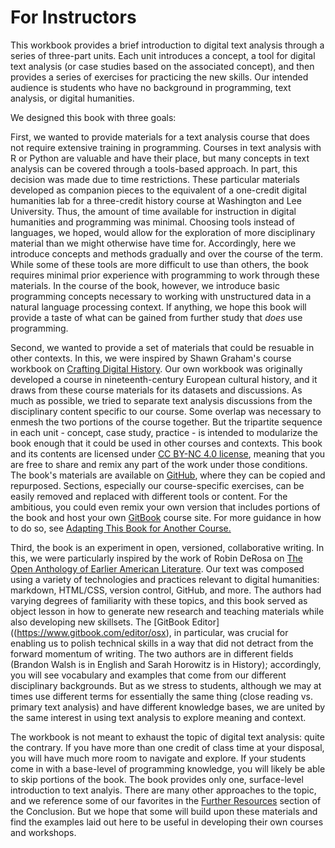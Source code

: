 # For Instructors

This workbook provides a brief introduction to digital text analysis through a series of three-part units. Each unit introduces a concept, a tool for digital text analysis \(or case studies based on the associated concept\), and then provides a series of exercises for practicing the new skills. Our intended audience is students who have no background in programming, text analysis, or digital humanities.

We designed this book with three goals:

First, we wanted to provide materials for a text analysis course that does not require extensive training in programming. Courses in text analysis with R or Python are valuable and have their place, but many concepts in text analysis can be covered through a tools-based approach. In part, this decision was made due to time restrictions. These particular materials developed as companion pieces to the equivalent of a one-credit digital humanities lab for a three-credit history course at Washington and Lee University. Thus, the amount of time available for instruction in digital humanities and programming was minimal. Choosing tools instead of languages, we hoped, would allow for the exploration of more disciplinary material than we might otherwise have time for. Accordingly, here we introduce concepts and methods gradually and over the course of the term. While some of these tools are more difficult to use than others, the book requires minimal prior experience with programming to work through these materials. In the course of the book, however, we introduce basic programming concepts necessary to working with unstructured data in a natural language processing context. If anything, we hope this book will provide a taste of what can be gained from further study that _does_ use programming.

Second, we wanted to provide a set of materials that could be resuable in other contexts. In this, we were inspired by Shawn Graham's course workbook on [Crafting Digital History](http://workbook.craftingdigitalhistory.ca/). Our own workbook was originally developed a course in nineteenth-century European cultural history, and it draws from these course materials for its datasets and discussions. As much as possible, we tried to separate text analysis discussions from the disciplinary content specific to our course. Some overlap was necessary to enmesh the two portions of the course together. But the tripartite sequence in each unit - concept, case study, practice - is intended to modularize the book enough that it could be used in other courses and contexts. This book and its contents are licensed under [CC BY-NC 4.0 license](http://creativecommons.org/licenses/by-nc/4.0/), meaning that you are free to share and remix any part of the work under those conditions. The book's materials are available on [GitHub](https://github.com/bmw9t/introduction-to-text-analysis), where they can be copied and repurposed. Sections, especially our course-specific exercises, can be easily removed and replaced with different tools or content. For the ambitious, you could even remix your own version that includes portions of the book and host your own [GitBook](gitbook.com) course site. For more guidance in how to do so, see [Adapting This Book for Another Course.](/conclusion/adapting.md)

Third, the book is an experiment in open, versioned, collaborative writing. In this, we were particularly inspired by the work of Robin DeRosa on [The Open Anthology of Earlier American Literature](https://openamlit.pressbooks.com/). Our text was composed using a variety of technologies and practices relevant to digital humanities: markdown, HTML\/CSS, version control, GitHub, and more. The authors had varying degrees of familiarity with these topics, and this book served as object lesson in how to generate new research and teaching materials while also developing new skillsets. The [GitBook Editor]((https://www.gitbook.com/editor/osx), in particular, was crucial for enabling us to polish technical skills in a way that did not detract from the forward momentum of writing. The two authors are in different fields \(Brandon Walsh is in English and Sarah Horowitz is in History\); accordingly, you will see vocabulary and examples that come from our different disciplinary backgrounds. But as we stress to students, although we may at times use different terms for essentially the same thing \(close reading vs. primary text analysis\) and have different knowledge bases, we are united by the same interest in using text analysis to explore meaning and context.

The workbook is not meant to exhaust the topic of digital text analysis: quite the contrary. If you have more than one credit of class time at your disposal, you will have much more room to navigate and explore. If your students come in with a base-level of programming knowledge, you will likely be able to skip portions of the book. The book provides only one, surface-level introduction to text analyis. There are many other approaches to the topic, and we reference some of our favorites in the [Further Resources](/conclusion/resources.md) section of the Conclusion. But we hope that some will build upon these materials and find the examples laid out here to be useful in developing their own courses and workshops.

